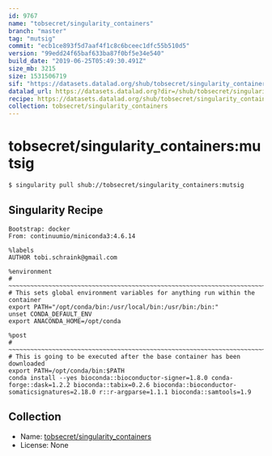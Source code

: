 ```yaml
---
id: 9767
name: "tobsecret/singularity_containers"
branch: "master"
tag: "mutsig"
commit: "ecb1ce893f5d7aaf4f1c8c6bceec1dfc55b510d5"
version: "99edd24f65baf633ba87f0bf5e34e540"
build_date: "2019-06-25T05:49:30.491Z"
size_mb: 3215
size: 1531506719
sif: "https://datasets.datalad.org/shub/tobsecret/singularity_containers/mutsig/2019-06-25-ecb1ce89-99edd24f/99edd24f65baf633ba87f0bf5e34e540.simg"
datalad_url: https://datasets.datalad.org?dir=/shub/tobsecret/singularity_containers/mutsig/2019-06-25-ecb1ce89-99edd24f/
recipe: https://datasets.datalad.org/shub/tobsecret/singularity_containers/mutsig/2019-06-25-ecb1ce89-99edd24f/Singularity
collection: tobsecret/singularity_containers
---
```


# tobsecret/singularity_containers:mutsig

```bash
$ singularity pull shub://tobsecret/singularity_containers:mutsig
```

## Singularity Recipe

```singularity
Bootstrap: docker
From: continuumio/miniconda3:4.6.14

%labels
AUTHOR tobi.schraink@gmail.com

%environment
# ~~~~~~~~~~~~~~~~~~~~~~~~~~~~~~~~~~~~~~~~~~~~~~~~~~~~~~~~~~~~~~~~~~~~~~~~~~~~~
# This sets global environment variables for anything run within the container
export PATH="/opt/conda/bin:/usr/local/bin:/usr/bin:/bin:"
unset CONDA_DEFAULT_ENV
export ANACONDA_HOME=/opt/conda

%post
# ~~~~~~~~~~~~~~~~~~~~~~~~~~~~~~~~~~~~~~~~~~~~~~~~~~~~~~~~~~~~~~~~~~~~~~~~~~~~~
# This is going to be executed after the base container has been downloaded
export PATH=/opt/conda/bin:$PATH
conda install --yes bioconda::bioconductor-signer=1.8.0 conda-forge::dask=1.2.2 bioconda::tabix=0.2.6 bioconda::bioconductor-somaticsignatures=2.18.0 r::r-argparse=1.1.1 bioconda::samtools=1.9
```

## Collection

 - Name: [tobsecret/singularity_containers](https://github.com/tobsecret/singularity_containers)
 - License: None

